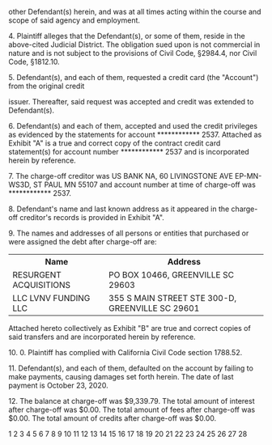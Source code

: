 other Defendant(s) herein, and was at all times acting within the course and scope of said agency and
employment.

4\.
Plaintiff alleges that the Defendant(s), or some of them, reside in the above-cited Judicial
District. The obligation sued upon is not commercial in nature and is not subject to the provisions of
Civil Code, §2984.4, nor Civil Code, §1812.10.

5\.
Defendant(s), and each of them, requested a credit card (the "Account") from the original credit

issuer. Thereafter, said request was accepted and credit was extended to Defendant(s).

6\. Defendant(s) and each of them, accepted and used the credit privileges as evidenced by the
statements for account ************ 2537. Attached as Exhibit "A" is a true and correct copy of the
contract credit card statement(s) for account number ************ 2537 and is incorporated herein by
reference.

7\.
The charge-off creditor was US BANK NA, 60 LIVINGSTONE AVE EP-MN-WS3D, ST
PAUL MN 55107 and account number at time of charge-off was ************ 2537.

8\.
Defendant's name and last known address as it appeared in the charge-off creditor's records is
provided in Exhibit "A".

9\.
The names and addresses of all persons or entities that purchased or were assigned the debt after
charge-off are:


<table>
<tr>
<th>Name</th>
<th>Address</th>
</tr>
<tr>
<td>RESURGENT ACQUISITIONS</td>
<td>PO BOX 10466, GREENVILLE SC 29603</td>
</tr>
<tr>
<td>LLC LVNV FUNDING LLC</td>
<td>355 S MAIN STREET STE 300-D, GREENVILLE SC 29601</td>
</tr>
</table>


Attached hereto collectively as Exhibit "B" are true and correct copies of said transfers and are
incorporated herein by reference.

10\.
0\. Plaintiff has complied with California Civil Code section 1788.52.

11\.
Defendant(s), and each of them, defaulted on the account by failing to make payments, causing
damages set forth herein. The date of last payment is October 23, 2020.

12\. The balance at charge-off was $9,339.79. The total amount of interest after charge-off was
$0.00. The total amount of fees after charge-off was $0.00. The total amount of credits after charge-off
was $0.00.

<!-- PageNumber="2" -->
<!-- PageFooter="COMPLAINT FOR MONEY" -->

1
2
3
4
5
6
7
8
9
10
11
12
13
14
15
16
17
18
19
20
21
22
23
24
25
26
27
28

<!-- PageBreak -->


